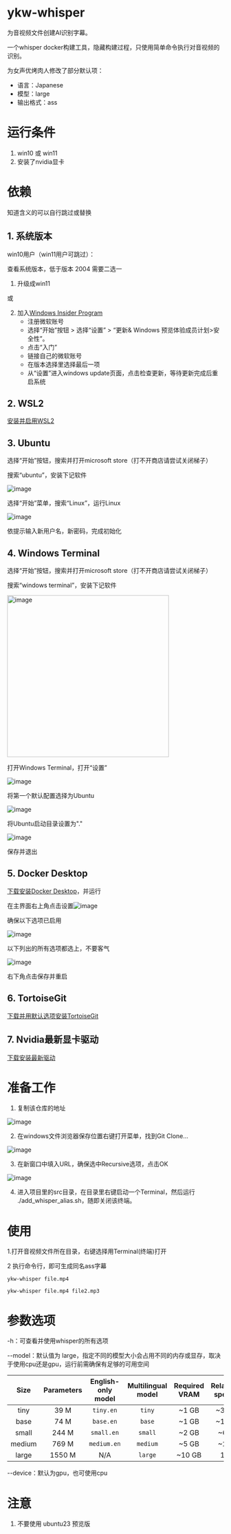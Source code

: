 # ykw-whisper

为音视频文件创建AI识别字幕。

一个whisper docker构建工具，隐藏构建过程，只使用简单命令执行对音视频的识别。

为女声优烤肉人修改了部分默认项：
* 语言：Japanese
* 模型：large
* 输出格式：ass

# 运行条件

1. win10 或 win11
2. 安装了nvidia显卡

# 依赖

知道含义的可以自行跳过或替换

## 1. 系统版本

win10用户（win11用户可跳过）：

查看系统版本，低于版本 2004 需要二选一
1. 升级成win11

或

2. 加入[Windows Insider Program](https://insider.windows.com/zh-cn/getting-started)
   * 注册微软账号
   * 选择“开始”按钮 > 选择“设置” > “更新& Windows 预览体验成员计划>安全性”。
   * 点击“入门”
   * 链接自己的微软账号
   * 在版本选择里选择最后一项
   * 从“设置”进入windows update页面，点击检查更新，等待更新完成后重启系统

## 2. WSL2

[安装并启用WSL2](https://learn.microsoft.com/zh-cn/windows/wsl/install)

## 3. Ubuntu

选择“开始”按钮，搜索并打开microsoft store（打不开商店请尝试关闭梯子）

搜索“ubuntu”，安装下记软件

![image](https://user-images.githubusercontent.com/5547526/230642591-58aea0ad-390c-466f-9a96-7d02d0c3dae0.png)

选择“开始”菜单，搜索“Linux”，运行Linux

![image](https://user-images.githubusercontent.com/5547526/230646379-7b146ae8-bf11-4e10-9569-68d6d7c934de.png)

依提示输入新用户名，新密码，完成初始化

## 4. Windows Terminal

选择“开始”按钮，搜索并打开microsoft store（打不开商店请尝试关闭梯子）

搜索“windows terminal”，安装下记软件

<img width="376" alt="image" src="https://user-images.githubusercontent.com/5547526/230644361-b7504417-955d-4d92-8a44-5fd07f96de75.png">

打开Windows Terminal，打开“设置”

![image](https://user-images.githubusercontent.com/5547526/230645453-072092c4-5bfa-43a7-a267-107e07b6b2f1.png)

将第一个默认配置选择为Ubuntu

![image](https://user-images.githubusercontent.com/5547526/230645622-7d7002d7-885b-4599-b775-f18d3b843ae8.png)

将Ubuntu启动目录设置为"."

![image](https://user-images.githubusercontent.com/5547526/230650555-ad849f4a-e8ca-4681-8626-9c97287cb6c1.png)

保存并退出

## 5. Docker Desktop

[下载安装Docker Desktop](https://www.docker.com/)，并运行

在主界面右上角点击设置![image](https://user-images.githubusercontent.com/5547526/230647767-1717285e-e20b-401c-b70a-7703f66047f7.png)

确保以下选项已启用

![image](https://user-images.githubusercontent.com/5547526/230648136-c0fd9fc8-faf5-4567-be20-d9419e68fad7.png)

以下列出的所有选项都选上，不要客气

![image](https://user-images.githubusercontent.com/5547526/230648588-fb082553-b477-4806-b1b2-923ff9b01cca.png)

右下角点击保存并重启

## 6. TortoiseGit

[下载并用默认选项安装TortoiseGit](https://tortoisegit.org/)

## 7. Nvidia最新显卡驱动

[下载安装最新驱动](https://www.nvidia.com/download/index.aspx)

# 准备工作

1. 复制该仓库的地址

![image](https://user-images.githubusercontent.com/5547526/230733081-79bdc6b5-533d-4b14-98fe-6a2a0132944c.png)

2. 在windows文件浏览器保存位置右键打开菜单，找到Git Clone...

![image](https://user-images.githubusercontent.com/5547526/230734236-97ca48cf-79bd-4934-8f39-cb7e25bb759a.png)

3. 在新窗口中填入URL，确保选中Recursive选项，点击OK

![image](https://user-images.githubusercontent.com/5547526/230649915-39f93f0e-d3f6-49b7-9acf-4a067c1d0769.png)

4. 进入项目里的src目录，在目录里右键启动一个Terminal，然后运行 ./add_whisper_alias.sh，随即关闭该终端。

# 使用

1.打开音视频文件所在目录，右键选择用Terminal(终端)打开

2 执行命令行，即可生成同名ass字幕

`ykw-whisper file.mp4`

`ykw-whisper file.mp4 file2.mp3`

# 参数选项

-h：可查看并使用whisper的所有选项

--model：默认值为 large，指定不同的模型大小会占用不同的内存或显存，取决于使用cpu还是gpu，运行前需确保有足够的可用空间

|  Size  | Parameters | English-only model | Multilingual model | Required VRAM | Relative speed |
|:------:|:----------:|:------------------:|:------------------:|:-------------:|:--------------:|
|  tiny  |    39 M    |     `tiny.en`      |       `tiny`       |     ~1 GB     |      ~32x      |
|  base  |    74 M    |     `base.en`      |       `base`       |     ~1 GB     |      ~16x      |
| small  |   244 M    |     `small.en`     |      `small`       |     ~2 GB     |      ~6x       |
| medium |   769 M    |    `medium.en`     |      `medium`      |     ~5 GB     |      ~2x       |
| large  |   1550 M   |        N/A         |      `large`       |    ~10 GB     |       1x       |

--device：默认为gpu，也可使用cpu

# 注意

1. 不要使用 ubuntu23 预览版
